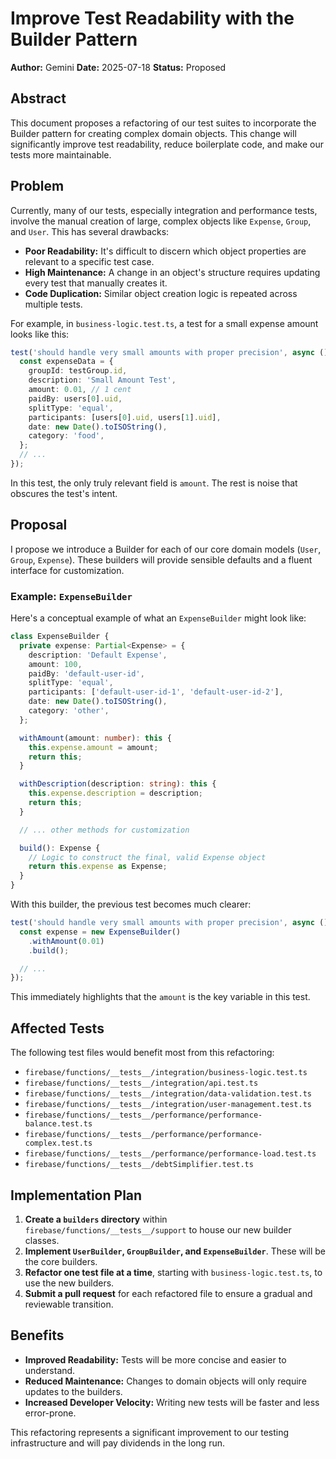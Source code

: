 # Improve Test Readability with the Builder Pattern

**Author:** Gemini
**Date:** 2025-07-18
**Status:** Proposed

## Abstract

This document proposes a refactoring of our test suites to incorporate the Builder pattern for creating complex domain objects. This change will significantly improve test readability, reduce boilerplate code, and make our tests more maintainable.

## Problem

Currently, many of our tests, especially integration and performance tests, involve the manual creation of large, complex objects like `Expense`, `Group`, and `User`. This has several drawbacks:

*   **Poor Readability:** It's difficult to discern which object properties are relevant to a specific test case.
*   **High Maintenance:** A change in an object's structure requires updating every test that manually creates it.
*   **Code Duplication:** Similar object creation logic is repeated across multiple tests.

For example, in `business-logic.test.ts`, a test for a small expense amount looks like this:

```typescript
test('should handle very small amounts with proper precision', async () => {
  const expenseData = {
    groupId: testGroup.id,
    description: 'Small Amount Test',
    amount: 0.01, // 1 cent
    paidBy: users[0].uid,
    splitType: 'equal',
    participants: [users[0].uid, users[1].uid],
    date: new Date().toISOString(),
    category: 'food',
  };
  // ...
});
```

In this test, the only truly relevant field is `amount`. The rest is noise that obscures the test's intent.

## Proposal

I propose we introduce a Builder for each of our core domain models (`User`, `Group`, `Expense`). These builders will provide sensible defaults and a fluent interface for customization.

### Example: `ExpenseBuilder`

Here's a conceptual example of what an `ExpenseBuilder` might look like:

```typescript
class ExpenseBuilder {
  private expense: Partial<Expense> = {
    description: 'Default Expense',
    amount: 100,
    paidBy: 'default-user-id',
    splitType: 'equal',
    participants: ['default-user-id-1', 'default-user-id-2'],
    date: new Date().toISOString(),
    category: 'other',
  };

  withAmount(amount: number): this {
    this.expense.amount = amount;
    return this;
  }

  withDescription(description: string): this {
    this.expense.description = description;
    return this;
  }

  // ... other methods for customization

  build(): Expense {
    // Logic to construct the final, valid Expense object
    return this.expense as Expense;
  }
}
```

With this builder, the previous test becomes much clearer:

```typescript
test('should handle very small amounts with proper precision', async () => {
  const expense = new ExpenseBuilder()
    .withAmount(0.01)
    .build();

  // ...
});
```

This immediately highlights that the `amount` is the key variable in this test.

## Affected Tests

The following test files would benefit most from this refactoring:

*   `firebase/functions/__tests__/integration/business-logic.test.ts`
*   `firebase/functions/__tests__/integration/api.test.ts`
*   `firebase/functions/__tests__/integration/data-validation.test.ts`
*   `firebase/functions/__tests__/integration/user-management.test.ts`
*   `firebase/functions/__tests__/performance/performance-balance.test.ts`
*   `firebase/functions/__tests__/performance/performance-complex.test.ts`
*   `firebase/functions/__tests__/performance/performance-load.test.ts`
*   `firebase/functions/__tests__/debtSimplifier.test.ts`

## Implementation Plan

1.  **Create a `builders` directory** within `firebase/functions/__tests__/support` to house our new builder classes.
2.  **Implement `UserBuilder`, `GroupBuilder`, and `ExpenseBuilder`**. These will be the core builders.
3.  **Refactor one test file at a time**, starting with `business-logic.test.ts`, to use the new builders.
4.  **Submit a pull request** for each refactored file to ensure a gradual and reviewable transition.

## Benefits

*   **Improved Readability:** Tests will be more concise and easier to understand.
*   **Reduced Maintenance:** Changes to domain objects will only require updates to the builders.
*   **Increased Developer Velocity:** Writing new tests will be faster and less error-prone.

This refactoring represents a significant improvement to our testing infrastructure and will pay dividends in the long run.

